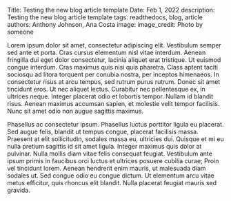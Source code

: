 Title: Testing the new blog article template
Date: Feb 1, 2022
description: Testing the new blog article template
tags: readthedocs, blog, article
authors: Anthony Johnson, Ana Costa
image: 
image_credit: Photo by someone

Lorem ipsum dolor sit amet, consectetur adipiscing elit. Vestibulum semper sed ante et porta. Cras cursus elementum nisl vitae interdum. Aenean fringilla dui eget dolor consectetur, lacinia aliquet erat tristique. Ut euismod congue interdum. Cras maximus quis nisi quis pharetra. Class aptent taciti sociosqu ad litora torquent per conubia nostra, per inceptos himenaeos. In consectetur risus at arcu tempus, sed rutrum purus rutrum. Donec sit amet tincidunt eros. Ut nec aliquet lectus. Curabitur nec pellentesque ex, in ultrices neque. Integer placerat odio et lobortis tempor. Nullam id blandit risus. Aenean maximus accumsan sapien, et molestie velit tempor facilisis. Nunc sit amet odio non augue sagittis maximus.

Phasellus ac consectetur ipsum. Phasellus luctus porttitor ligula eu placerat. Sed augue felis, blandit ut tempus congue, placerat facilisis massa. Praesent at elit sollicitudin, sodales massa eu, ultricies dui. Quisque et mi eu nulla pretium sagittis id sit amet ligula. Integer maximus quis dolor at pulvinar. Nulla mollis diam vitae felis consequat feugiat. Vestibulum ante ipsum primis in faucibus orci luctus et ultrices posuere cubilia curae; Proin vel tincidunt lorem. Aenean hendrerit enim mauris, ut malesuada diam sodales ut. Sed congue odio eu congue dictum. Ut elementum arcu vitae metus efficitur, quis rhoncus elit blandit. Nulla placerat feugiat mauris sed gravida.
